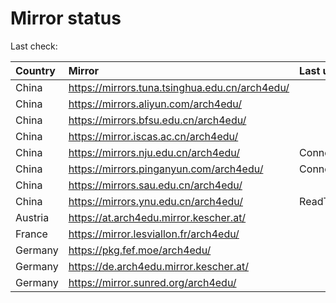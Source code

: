 <script src="./time.js"></script>
# Mirror status
Last check: <script type="text/javascript">localize(1678695965.36766);</script>

|Country|Mirror|Last update|
|:------|:-----|:----------|
|China|https://mirrors.tuna.tsinghua.edu.cn/arch4edu/|<script type="text/javascript">localize(1678645896);</script>|
|China|https://mirrors.aliyun.com/arch4edu/|<script type="text/javascript">localize(1678645896);</script>|
|China|https://mirrors.bfsu.edu.cn/arch4edu/|<script type="text/javascript">localize(1678645896);</script>|
|China|https://mirror.iscas.ac.cn/arch4edu/|<script type="text/javascript">localize(1678645896);</script>|
|China|https://mirrors.nju.edu.cn/arch4edu/|ConnectTimeout|
|China|https://mirrors.pinganyun.com/arch4edu/|ConnectionError|
|China|https://mirrors.sau.edu.cn/arch4edu/|<script type="text/javascript">localize(1673850842);</script>|
|China|https://mirrors.ynu.edu.cn/arch4edu/|ReadTimeout|
|Austria|https://at.arch4edu.mirror.kescher.at/|<script type="text/javascript">localize(1678645896);</script>|
|France|https://mirror.lesviallon.fr/arch4edu/|<script type="text/javascript">localize(1678645896);</script>|
|Germany|https://pkg.fef.moe/arch4edu/|<script type="text/javascript">localize(1678645896);</script>|
|Germany|https://de.arch4edu.mirror.kescher.at/|<script type="text/javascript">localize(1678645896);</script>|
|Germany|https://mirror.sunred.org/arch4edu/|<script type="text/javascript">localize(1678645896);</script>|

<script src="./tablefilter/tablefilter.js"></script>
<script src="./table.js"></script>